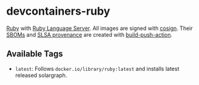 # devcontainers-ruby

[Ruby](https://www.ruby-lang.org/) with [Ruby Language Server](https://github.com/castwide/solargraph). All images
are signed with [cosign](https://github.com/sigstore/cosign). Their [SBOMs](https://ntia.gov/page/software-bill-materials)
and [SLSA provenance](https://slsa.dev/provenance/) are created with [build-push-action](https://github.com/docker/build-push-action).

## Available Tags

- `latest`: Follows `docker.io/library/ruby:latest` and installs latest released solargraph.
